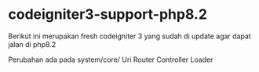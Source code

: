 # codeigniter3-support-php8.2
Berikut ini merupakan fresh codeigniter 3 yang sudah di update agar dapat jalan di php8.2

Perubahan ada pada system/core/
Uri
Router
Controller
Loader